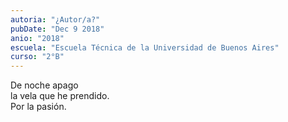 ```yaml
---
autoria: "¿Autor/a?"
pubDate: "Dec 9 2018"
anio: "2018"
escuela: "Escuela Técnica de la Universidad de Buenos Aires"
curso: "2°B"
---
```


De noche apago\
la vela que he prendido.\
Por la pasión.
